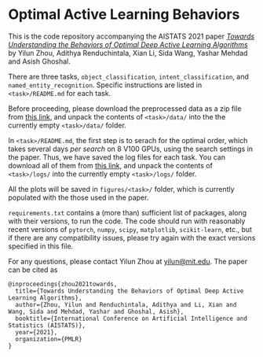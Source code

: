 # Optimal Active Learning Behaviors

This is the code repository accompanying the AISTATS 2021 paper [_Towards Understanding the Behaviors of Optimal Deep Active Learning Algorithms_](https://arxiv.org/abs/2101.00977) by Yilun Zhou, Adithya Renduchintala, Xian Li, Sida Wang, Yashar Mehdad and Asish Ghoshal. 

There are three tasks, `object_classification`, `intent_classification`, and `named_entity_recognition`. Specific instructions are listed in `<task>/README.md` for each task. 

Before proceeding, please download the preprocessed data as a zip file from [this link](http://bit.ly/optimal-al-data), and unpack the contents of `<task>/data/` into the the currently empty `<task>/data/` folder. 

In `<task>/README.md`, the first step is to serach for the optimal order, which takes several days _per search_ on 8 V100 GPUs, using the search settings in the paper. Thus, we have saved the log files for each task. You can download all of them from [this link](http://bit.ly/optimal-al-logs), and unpack the contents of `<task>/logs/` into the currently empty `<task>/logs/` folder. 

All the plots will be saved in `figures/<task>/` folder, which is currently populated with the those used in the paper. 

`requirements.txt` contains a (more than) sufficient list of packages, along with their versions, to run the code. The code should run with reasonably recent versions of `pytorch`, `numpy`, `scipy`, `matplotlib`, `scikit-learn`, etc., but if there are any compatibility issues, please try again with the exact versions specified in this file. 

For any questions, please contact Yilun Zhou at yilun@mit.edu. The paper can be cited as
```
@inproceedings{zhou2021towards,
  title={Towards Understanding the Behaviors of Optimal Deep Active Learning Algorithms},
  author={Zhou, Yilun and Renduchintala, Adithya and Li, Xian and Wang, Sida and Mehdad, Yashar and Ghoshal, Asish},
  booktitle={International Conference on Artificial Intelligence and Statistics (AISTATS)},
  year={2021},
  organization={PMLR}
}
```
